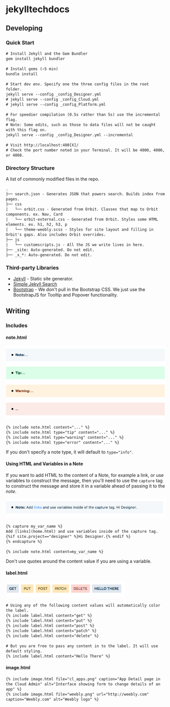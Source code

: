 # jekylltechdocs


## Developing


### Quick Start

```
# Install Jekyll and the Gem Bundler
gem install jekyll bundler

# Install gems (~5 min)
bundle install

# Start dev env. Specify one the three config files in the root folder.
jekyll serve --config _config_Designer.yml
# jekyll serve --config _config_Cloud.yml
# jekyll serve --config _config_Platform.yml

# For speedier compilation (0.5s rather than 5s) use the incremental flag.
# Note: Some edits, such as those to data files will not be caught with this flag on.
jekyll serve --config _config_Designer.yml --incremental

# Visit http://localhost:400[X]/
# Check the port number noted in your Terminal. It will be 4000, 4006, or 4008.
```

### Directory Structure

A list of commonly modified files in the repo.

```
.
├── search.json - Generates JSON that powers search. Builds index from pages.
├── css
|   └── orbit.css - Generated from Orbit. Classes that map to Orbit components. ex. Nav, Card
|   └── orbit-external.css - Generated from Orbit. Styles some HTML elements. ex. h1, h2, h3, p
|   └── theme-weebly.scss - Styles for site layout and filling in Orbit's gaps. Also includes Orbit overrides. 
├── js
|   └── customscripts.js - All the JS we write lives in here.
├── _site: Auto-generated. Do not edit.
├── _x_*: Auto-generated. Do not edit.
```

### Third-party Libraries

- [Jekyll](https://jekyllrb.com/) - Static site generator.
- [Simple Jekyll Search](https://github.com/christian-fei/Simple-Jekyll-Search) 
- [Bootstrap](http://getbootstrap.com/docs/3.3/) - We don't pull in the Bootstrap CSS. We just use the BootstrapJS for Tooltip and Popover functionality.

## Writing

### Includes

#### note.html

![Example of Notes](https://raw.githubusercontent.com/robinwhitmore/jekylltechdocs/gh-pages/images/readme/notes.png)

```
{% include note.html content="..." %}
{% include note.html type="tip" content="..." %}
{% include note.html type="warning" content="..." %}
{% include note.html type="error" content="..." %}
```

If you don't specify a note type, it will default to `type="info"`.

#### Using HTML and Variables in a Note

If you want to add HTML to the content of a Note, for example a link, or use variables to construct the message, then you'll need to use the `capture` tag to construct the message and store it in a variable ahead of passing it to the *note*.

![Note with HTML](https://raw.githubusercontent.com/robinwhitmore/jekylltechdocs/gh-pages/images/readme/note_html.png)

```
{% capture my_var_name %}
Add [links](home.html) and use variables inside of the capture tag. {%if site.project=="designer" %}Hi Designer.{% endif %}
{% endcapture %}

{% include note.html content=my_var_name %}
```

Don't use quotes around the content value if you are using a variable.


#### label.html

![Example of Labels](https://raw.githubusercontent.com/robinwhitmore/jekylltechdocs/gh-pages/images/readme/labels.png)

```
# Using any of the following content values will automatically color the label.
{% include label.html content="get" %}
{% include label.html content="put" %}
{% include label.html content="post" %}
{% include label.html content="patch" %}
{% include label.html content="delete" %}

# But you are free to pass any content in to the label. It will use default styling.
{% include label.html content="Hello There" %}

```

#### image.html

```
{% include image.html file="cl_apps.png" caption="App Detail page in the Cloud Admin" alt="Interface showing form to change details of an app" %}
{% include image.html file="weebly.png" url="http://weebly.com" caption="Weebly.com" alt="Weebly logo" %}
```
